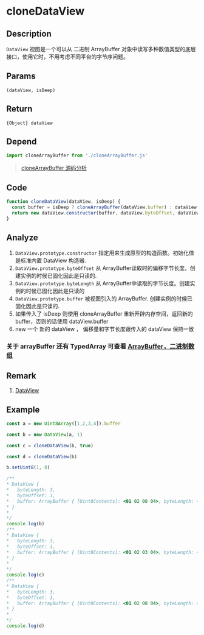 # cloneDataView 

## Description 
`DataView` 视图是一个可以从 二进制 ArrayBuffer 对象中读写多种数值类型的底层接口，使用它时，不用考虑不同平台的字节序问题。
## Params
`(dataView, isDeep)`
## Return
`{Object} dataView`
## Depend
```js
import cloneArrayBuffer from './cloneArrayBuffer.js'
```
> [cloneArrayBuffer 源码分析](./cloneArrayBuffer.md)
>

## Code
```js
function cloneDataView(dataView, isDeep) {
  const buffer = isDeep ? cloneArrayBuffer(dataView.buffer) : dataView.buffer
  return new dataView.constructor(buffer, dataView.byteOffset, dataView.byteLength)
}
```
## Analyze
1. `DataView.prototype.constructor` 指定用来生成原型的构造函数。初始化值是标准内置 DataView 构造器.
2. `DataView.prototype.byteOffset`  从 ArrayBuffer读取时的偏移字节长度。创建实例的时候已固化因此是只读的.
3. `DataView.prototype.byteLength`  从 ArrayBuffer中读取的字节长度。创建实例的时候已固化因此是只读的
4. `DataView.prototype.buffer`  被视图引入的 ArrayBuffer. 创建实例的时候已固化因此是只读的.
5. 如果传入了 isDeep 则使用 cloneArrayBuffer 重新开辟内存空间，返回新的 buffer，否则的话使用 dataView.buffer
6. new 一个 新的 dataView ， 偏移量和字节长度跟传入的 dataView 保持一致

### **关于 arrayBuffer 还有 TypedArray 可查看 [ArrayBuffer，二进制数组](https://zh.javascript.info/arraybuffer-binary-arrays)**

## Remark
1. [DataView](https://developer.mozilla.org/zh-CN/docs/Web/JavaScript/Reference/Global_Objects/DataView)
## Example
```js
const a = new Uint8Array([1,2,3,4]).buffer

const b = new DataView(a, 1)

const c = cloneDataView(b, true)

const d = cloneDataView(b)

b.setUint8(1, 8)

/**
* DataView {
*   byteLength: 3,
*   byteOffset: 1,
*   buffer: ArrayBuffer { [Uint8Contents]: <01 02 08 04>, byteLength: 4 }
* }
* 
*/
console.log(b)
/**
* DataView {
*   byteLength: 3,
*   byteOffset: 1,
*   buffer: ArrayBuffer { [Uint8Contents]: <01 02 03 04>, byteLength: 4 }
* }
* 
*/
console.log(c)
/**
* DataView {
*   byteLength: 3,
*   byteOffset: 1,
*   buffer: ArrayBuffer { [Uint8Contents]: <01 02 08 04>, byteLength: 4 }
* }
* 
*/
console.log(d)

```
